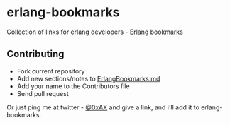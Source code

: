 # erlang-bookmarks

Collection of links for erlang developers - [Erlang bookmarks](https://github.com/0xAX/erlang-bookmarks/wiki/Erlang-bookmarks)

## Contributing

  * Fork current repository
  * Add new sections/notes to [ErlangBookmarks.md](https://github.com/0xAX/erlang-bookmarks/blob/master/ErlangBookmarks.md)
  * Add your name to the Contributors file
  * Send pull request

Or just ping me at twitter - [@0xAX](https://twitter.com/0xAX) and give a link, and i'll add it to erlang-bookmarks.
